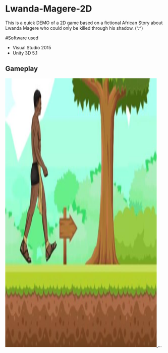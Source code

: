 # Lwanda-Magere-2D
This is a quick DEMO of a 2D game based on a fictional African Story about Lwanda Magere who could only be killed through his shadow. (^.^)

#Software used

- Visual Studio 2015
- Unity 3D 5.1

<h2>Gameplay</h2>
<p>
    <a href="#">
    <img width="480" height="854" alt="Capture" src="https://raw.githubusercontent.com/malcolmmaima/Lwanda-Magere-Prototype/master/Images/Lwanda%20Screenshot.JPG"></img>

</a>
...
</p>
